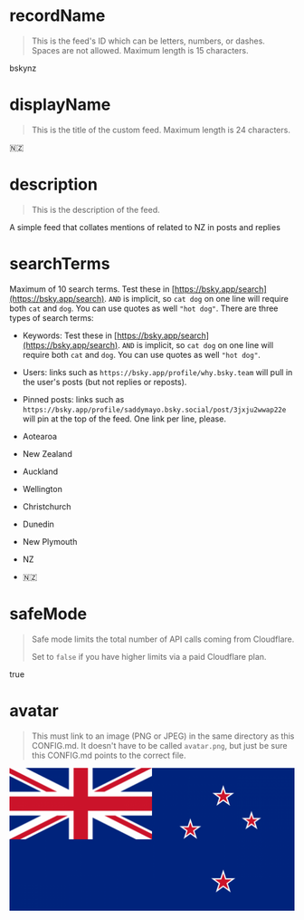 
# recordName

> This is the feed's ID which can be letters, numbers, or dashes. Spaces are not allowed. Maximum length is 15 characters.

bskynz

# displayName

> This is the title of the custom feed. Maximum length is 24 characters.

🇳🇿
# description

> This is the description of the feed.

A simple feed that collates mentions of related to NZ in posts and replies

# searchTerms

Maximum of 10 search terms. Test these in [https://bsky.app/search](https://bsky.app/search). `AND` is implicit, so `cat dog` on one line will require both `cat` and `dog`. You can use quotes as well `"hot dog"`.
There are three types of search terms:
 - Keywords: Test these in [https://bsky.app/search](https://bsky.app/search). `AND` is implicit, so `cat dog` on one line will require both `cat` and `dog`. You can use quotes as well `"hot dog"`.
 - Users: links such as `https://bsky.app/profile/why.bsky.team` will pull in the user's posts (but not replies or reposts).
 - Pinned posts: links such as `https://bsky.app/profile/saddymayo.bsky.social/post/3jxju2wwap22e` will pin at the top of the feed. One link per line, please.

- Aotearoa
- New Zealand
- Auckland
- Wellington
- Christchurch
- Dunedin
- New Plymouth
- NZ
- 🇳🇿

# safeMode

> Safe mode limits the total number of API calls coming from Cloudflare.
>
> Set to `false` if you have higher limits via a paid Cloudflare plan.

true

# avatar

> This must link to an image (PNG or JPEG) in the same directory as this CONFIG.md. It doesn't have to be called `avatar.png`, but just be sure this CONFIG.md points to the correct file.

![](avatar.png)